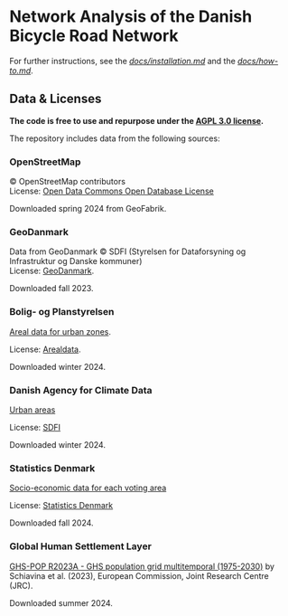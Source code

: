 # Network Analysis of the Danish Bicycle Road Network

For further instructions, see the [*docs/installation.md*](docs/installation.md) and the [*docs/how-to.md*](docs/how-to.md).

## Data & Licenses

**The code is free to use and repurpose under the [AGPL 3.0 license](https://www.gnu.org/licenses/agpl-3.0.html).**

The repository includes data from the following sources:

### OpenStreetMap

© OpenStreetMap contributors  
License: [Open Data Commons Open Database License](https://opendatacommons.org/licenses/odbl/)

Downloaded spring 2024 from GeoFabrik.

### GeoDanmark

Data from GeoDanmark © SDFI (Styrelsen for Dataforsyning og Infrastruktur og Danske kommuner)  
License: [GeoDanmark](https://www.geodanmark.dk/wp-content/uploads/2022/08/Vilkaar-for-brug-af-frie-geografiske-data_GeoDanmark-grunddata-august-2022.pdf).

Downloaded fall 2023.

### Bolig- og Planstyrelsen

[Areal data for urban zones](https://arealdata.miljoeportal.dk/datasets/urn:dmp:ds:planlaegning-zonekort).

License: [Arealdata](https://arealdata.miljoeportal.dk/terms).

Downloaded winter 2024.

### Danish Agency for Climate Data

[Urban areas](https://dataforsyningen.dk/data/1038)

License: [SDFI](https://dataforsyningen.dk/asset/PDF/rettigheder_vilkaar/Vilk%C3%A5r%20for%20brug%20af%20frie%20geografiske%20data.pdf)

Downloaded winter 2024.

### Statistics Denmark

[Socio-economic data for each voting area](https://valgdatabase.dst.dk/)

License: [Statistics Denmark](https://www.dst.dk/en/Statistik/brug-statistikken/kildeangivelse)

Downloaded fall 2024.

### Global Human Settlement Layer

[GHS-POP R2023A - GHS population grid multitemporal (1975-2030)](https://human-settlement.emergency.copernicus.eu/download.php?ds=pop) by Schiavina et al. (2023), European Commission, Joint Research Centre (JRC).

Downloaded summer 2024.
